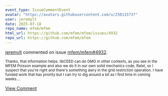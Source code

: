 ```yaml
---
event_type: IssueCommentEvent
avatar: "https://avatars.githubusercontent.com/u/25011573?"
user: jeremylt
date: 2025-07-18
repo_name: mfem/mfem
html_url: https://github.com/mfem/mfem/issues/4932
repo_url: https://github.com/mfem/mfem
---
```


<a href='https://github.com/jeremylt' target='_blank'>jeremylt</a> commented on issue <a href='https://github.com/mfem/mfem/issues/4932' target='_blank'>mfem/mfem#4932</a>.

<small>Thanks, that information helps. libCEED can do GMG in other contexts, as you see in the MFEM Poisson example and also we do it in our own solid mechanics code, Ratel, so I suspect that you're right and there's something awry in the grid restriction operation. I have funded work that has priority but I can try to dig around a bit as I find time in coming weeks....</small>

<a href='https://github.com/mfem/mfem/issues/4932' target='_blank'>View Comment</a>
